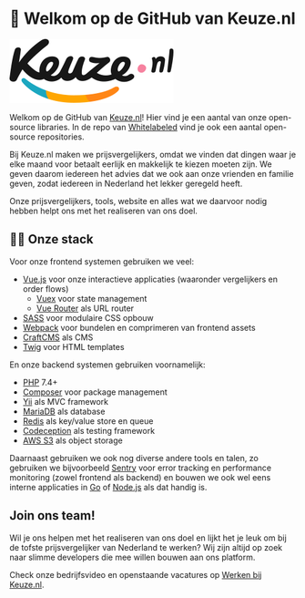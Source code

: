# 👋  Welkom op de GitHub van Keuze.nl

![Keuze.nl logo](./profile/keuze-logo.svg)

Welkom op de GitHub van [Keuze.nl](https://www.keuze.nl/)! Hier vind je een aantal van onze open-source libraries. In de repo van [Whitelabeled](https://github.com/whitelabeled/) vind je ook een aantal open-source repositories.

Bij Keuze.nl maken we prijsvergelijkers, omdat we vinden dat dingen waar je elke maand voor betaalt eerlijk en makkelijk te kiezen moeten zijn. We geven daarom iedereen het advies dat we ook aan onze vrienden en familie geven, zodat iedereen in Nederland het lekker geregeld heeft.

Onze prijsvergelijkers, tools, website en alles wat we daarvoor nodig hebben helpt ons met het realiseren van ons doel. 

## 🧑‍💻 Onze stack

Voor onze frontend systemen gebruiken we veel:

- [Vue.js](https://vuejs.org/) voor onze interactieve applicaties (waaronder vergelijkers en order flows)
  - [Vuex](https://vuex.vuejs.org/) voor state management
  - [Vue Router](https://router.vuejs.org/) als URL router
- [SASS](https://sass-lang.com/) voor modulaire CSS opbouw
- [Webpack](https://webpack.js.org/) voor bundelen en comprimeren van frontend assets
- [CraftCMS](https://craftcms.com/) als CMS
- [Twig](https://twig.symfony.com/) voor HTML templates

En onze backend systemen gebruiken voornamelijk:

- [PHP](https://www.php.net/) 7.4+
- [Composer](https://getcomposer.org/) voor package management
- [Yii](https://www.yiiframework.com/) als MVC framework
- [MariaDB](https://mariadb.org/) als database
- [Redis](https://redis.com/) als key/value store en queue
- [Codeception](https://codeception.com/) als testing framework
- [AWS S3](https://aws.amazon.com/s3/) als object storage

Daarnaast gebruiken we ook nog diverse andere tools en talen, zo gebruiken we bijvoorbeeld [Sentry](https://sentry.io/welcome/) voor error tracking en performance monitoring (zowel frontend als backend) en bouwen we ook wel eens interne applicaties in [Go](https://go.dev/) of [Node.js](https://nodejs.org/en/) als dat handig is.

## Join ons team!

Wil je ons helpen met het realiseren van ons doel en lijkt het je leuk om bij de tofste prijsvergelijker van Nederland te werken? Wij zijn altijd op zoek naar slimme developers die mee willen bouwen aan ons platform.

Check onze bedrijfsvideo en openstaande vacatures op [Werken bij Keuze.nl](https://www.keuze.nl/werken-bij).
